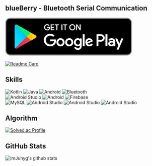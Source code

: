## blueBerry - Bluetooth Serial Communication
[![badge](./google-play-badge-1.png)](https://play.google.com/store/apps/details?id=com.limjuhyg.blueberry)  
  
[![Readme Card](https://github-readme-stats.vercel.app/api/pin/?username=imJuhyg&repo=Android-blueBerry-remotecontroller)](https://github.com/imJuhyg/Android-blueBerry-remotecontroller)



## Skills
![Kotlin](https://img.shields.io/badge/Kotlin-7F52FF.svg?&style=for-the-badge&logo=Kotlin&logoColor=white)
![Java](https://img.shields.io/badge/Java-FC4C02.svg?&style=for-the-badge&logo=Java&logoColor=white)
![Android](https://img.shields.io/badge/Android-3DDC84.svg?&style=for-the-badge&logo=Android&logoColor=white)
![Bluetooth](https://img.shields.io/badge/Bluetooth%20API-0082FC.svg?&style=for-the-badge&logo=Bluetooth&logoColor=white)  
![Android Studio](https://img.shields.io/badge/MVVM-40D1F5.svg?&style=for-the-badge&logo=AndroidStudio&logoColor=white)
![Android](https://img.shields.io/badge/Room%20Database-FF9E0F.svg?&style=for-the-badge&logo=Android&logoColor=white)
![Firebase](https://img.shields.io/badge/Firebase%20Storage-FFCA28.svg?&style=for-the-badge&logo=Firebase&logoColor=white)  
![MySQL](https://img.shields.io/badge/MySQL-4479A1.svg?&style=for-the-badge&logo=MySQL&logoColor=white)
![Android Studio](https://img.shields.io/badge/Coroutines-C70D2C.svg?&style=for-the-badge&logo=AndroidStudio&logoColor=white)
![Android Studio](https://img.shields.io/badge/Retrofit-428813.svg?&style=for-the-badge&logo=AndroidStudio&logoColor=white)
![Android Studio](https://img.shields.io/badge/glide-5E6AD2.svg?&style=for-the-badge&logo=AndroidStudio&logoColor=white)

## Algorithm
[![Solved.ac Profile](http://mazassumnida.wtf/api/v2/generate_badge?boj=limjuhyg)](https://solved.ac/limjuhyg/)


## GitHub Stats
![imJuhyg's github stats](https://github-readme-stats.vercel.app/api?username=imJuhyg&show_icons=true&theme=cobalt)
